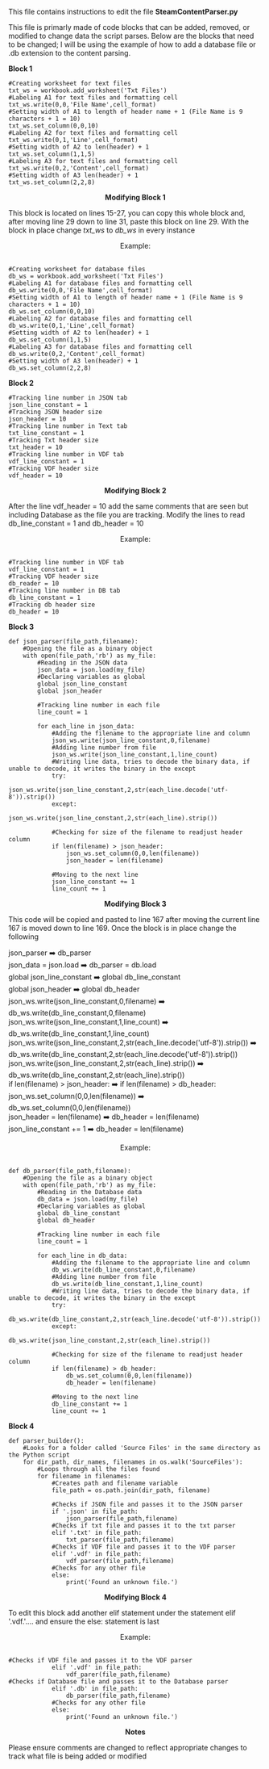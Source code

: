 This file contains instructions to edit the file **SteamContentParser.py**

This file is primarly made of code blocks that can be added, removed, or modified to change data the script parses. 
Below are the blocks that need to be changed; I will be using the example of how to add a database file or .db extension 
to the content parsing.

**Block 1**
```
#Creating worksheet for text files
txt_ws = workbook.add_worksheet('Txt Files')
#Labeling A1 for text files and formatting cell
txt_ws.write(0,0,'File Name',cell_format)
#Setting width of A1 to length of header name + 1 (File Name is 9 characters + 1 = 10)
txt_ws.set_column(0,0,10)
#Labeling A2 for text files and formatting cell
txt_ws.write(0,1,'Line',cell_format)
#Setting width of A2 to len(header) + 1
txt_ws.set_column(1,1,5)
#Labeling A3 for text files and formatting cell
txt_ws.write(0,2,'Content',cell_format)
#Setting width of A3 len(header) + 1
txt_ws.set_column(2,2,8)
```
**<div align="center">Modifying Block 1</div>**

This block is located on lines 15-27, you can copy this whole block and, after moving line 29 down to line 31, paste this block
on line 29. With the block in place change *txt_ws* to *db_ws* in every instance

<div align="center">Example:</div> <br>

```
#Creating worksheet for database files
db_ws = workbook.add_worksheet('Txt Files')
#Labeling A1 for database files and formatting cell
db_ws.write(0,0,'File Name',cell_format)
#Setting width of A1 to length of header name + 1 (File Name is 9 characters + 1 = 10)
db_ws.set_column(0,0,10)
#Labeling A2 for database files and formatting cell
db_ws.write(0,1,'Line',cell_format)
#Setting width of A2 to len(header) + 1
db_ws.set_column(1,1,5)
#Labeling A3 for database files and formatting cell
db_ws.write(0,2,'Content',cell_format)
#Setting width of A3 len(header) + 1
db_ws.set_column(2,2,8)
```
**Block 2**
```
#Tracking line number in JSON tab
json_line_constant = 1
#Tracking JSON header size
json_header = 10
#Tracking line number in Text tab
txt_line_constant = 1
#Tracking Txt header size
txt_header = 10
#Tracking line number in VDF tab
vdf_line_constant = 1
#Tracking VDF header size
vdf_header = 10
```
**<div align="center">Modifying Block 2</div>**

After the line vdf_header = 10 add the same comments that are seen but including Database as the file you are tracking.
Modify the lines to read db_line_constant = 1 and db_header = 10

<div align="center">Example:</div> <br>

```
#Tracking line number in VDF tab
vdf_line_constant = 1
#Tracking VDF header size
db_reader = 10
#Tracking line number in DB tab
db_line_constant = 1
#Tracking db header size
db_header = 10
```
**Block 3**
```
def json_parser(file_path,filename):
    #Opening the file as a binary object
    with open(file_path,'rb') as my_file:
        #Reading in the JSON data
        json_data = json.load(my_file)
        #Declaring variables as global
        global json_line_constant
        global json_header

        #Tracking line number in each file
        line_count = 1

        for each_line in json_data:
            #Adding the filename to the appropriate line and column
            json_ws.write(json_line_constant,0,filename)
            #Adding line number from file
            json_ws.write(json_line_constant,1,line_count)
            #Writing line data, tries to decode the binary data, if unable to decode, it writes the binary in the except
            try:
                json_ws.write(json_line_constant,2,str(each_line.decode('utf-8')).strip())
            except:
                json_ws.write(json_line_constant,2,str(each_line).strip())

            #Checking for size of the filename to readjust header column
            if len(filename) > json_header:
                json_ws.set_column(0,0,len(filename))
                json_header = len(filename)

            #Moving to the next line
            json_line_constant += 1
            line_count += 1
```

**<div align="center">Modifying Block 3</div>**

This code will be copied and pasted to line 167 after moving the current line 167 is moved down to line 169.
Once the block is in place change the following

json_parser ➡️ db_parser <br>
json_data = json.load ➡️ db_parser = db.load <br>
global json_line_constant ➡️ global db_line_constant <br>
global json_header ➡️ global db_header <br>
json_ws.write(json_line_constant,0,filename) ➡️ db_ws.write(db_line_constant,0,filename) <br>
json_ws.write(json_line_constant,1,line_count) ➡️ db_ws.write(db_line_constant,1,line_count) <br>
json_ws.write(json_line_constant,2,str(each_line.decode('utf-8')).strip()) ➡️ db_ws.write(db_line_constant,2,str(each_line.decode('utf-8')).strip()) <br>
json_ws.write(json_line_constant,2,str(each_line).strip()) ➡️ db_ws.write(db_line_constant,2,str(each_line).strip()) <br>
if len(filename) > json_header: ➡️ if len(filename) > db_header: <br>
json_ws.set_column(0,0,len(filename)) ➡️ db_ws.set_column(0,0,len(filename)) <br>
json_header = len(filename) ➡️ db_header = len(filename) <br>
json_line_constant += 1 ➡️ db_header = len(filename) <br>

<div align="center">Example:</div> <br>

```
def db_parser(file_path,filename):
    #Opening the file as a binary object
    with open(file_path,'rb') as my_file:
        #Reading in the Database data
        db_data = json.load(my_file)
        #Declaring variables as global
        global db_line_constant
        global db_header

        #Tracking line number in each file
        line_count = 1

        for each_line in db_data:
            #Adding the filename to the appropriate line and column
            db_ws.write(db_line_constant,0,filename)
            #Adding line number from file
            db_ws.write(db_line_constant,1,line_count)
            #Writing line data, tries to decode the binary data, if unable to decode, it writes the binary in the except
            try:
                db_ws.write(db_line_constant,2,str(each_line.decode('utf-8')).strip())
            except:
                db_ws.write(json_line_constant,2,str(each_line).strip())

            #Checking for size of the filename to readjust header column
            if len(filename) > db_header:
                db_ws.set_column(0,0,len(filename))
                db_header = len(filename)

            #Moving to the next line
            db_line_constant += 1
            line_count += 1
```
**Block 4**
```
def parser_builder():
    #Looks for a folder called 'Source Files' in the same directory as the Python script
    for dir_path, dir_names, filenames in os.walk('SourceFiles'):
        #Loops through all the files found
        for filename in filenames:
            #Creates path and filename variable
            file_path = os.path.join(dir_path, filename)

            #Checks if JSON file and passes it to the JSON parser
            if '.json' in file_path:
                json_parser(file_path,filename)
            #Checks if txt file and passes it to the txt parser
            elif '.txt' in file_path:
                txt_parser(file_path,filename)
            #Checks if VDF file and passes it to the VDF parser
            elif '.vdf' in file_path:
                vdf_parser(file_path,filename)
            #Checks for any other file
            else:
                print('Found an unknown file.')
```
**<div align="center">Modifying Block 4</div>**

To edit this block add another elif statement under the statement elif '.vdf.'.... and ensure the else: statement is last

<div align="center">Example:</div> <br>

```
#Checks if VDF file and passes it to the VDF parser
            elif '.vdf' in file_path:
                vdf_parer(file_path,filename)
#Checks if Database file and passes it to the Database parser
            elif '.db' in file_path:
                db_parser(file_path,filename)
            #Checks for any other file
            else:
                print('Found an unknown file.')
```

**<div align="center">Notes</div>**

Please ensure comments are changed to reflect appropriate changes to track what file is being added or modified
